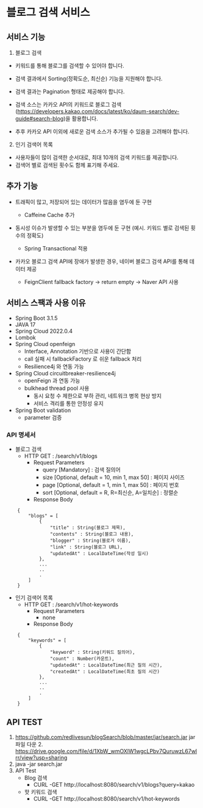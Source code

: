 # 블로그 검색 서비스

## 서비스 기능
1. 블로그 검색

- 키워드를 통해 블로그를 검색할 수 있어야 합니다.

- 검색 결과에서 Sorting(정확도순, 최신순) 기능을 지원해야 합니다.

- 검색 결과는 Pagination 형태로 제공해야 합니다.

- 검색 소스는 카카오 API의 키워드로 블로그 검색(https://developers.kakao.com/docs/latest/ko/daum-search/dev-guide#search-blog)을 활용합니다.

- 추후 카카오 API 이외에 새로운 검색 소스가 추가될 수 있음을 고려해야 합니다.


2. 인기 검색어 목록

- 사용자들이 많이 검색한 순서대로, 최대 10개의 검색 키워드를 제공합니다.
- 검색어 별로 검색된 횟수도 함께 표기해 주세요.


## 추가 기능
- 트래픽이 많고, 저장되어 있는 데이터가 많음을 염두에 둔 구현
  - Caffeine Cache 추가

- 동시성 이슈가 발생할 수 있는 부분을 염두에 둔 구현 (예시. 키워드 별로 검색된 횟수의 정확도)
  - Spring Transactional 적용

- 카카오 블로그 검색 API에 장애가 발생한 경우, 네이버 블로그 검색 API를 통해 데이터 제공
  - FeignClient fallback factory -> return empty -> Naver API 사용

## 서비스 스팩과 사용 이유
- Spring Boot 3.1.5
- JAVA 17
- Spring Cloud 2022.0.4
- Lombok
- Spring Cloud openfeign
  - Interface, Annotation 기반으로 사용이 간단함
  - call 실패 시 fallbackFactory 로 쉬운 fallback 처리 
  - Resilience4j 와 연동 가능
- Spring Cloud circuitbreaker-resilience4j
  - openFeign 과 연동 가능
  - bulkhead thread pool 사용
    - 동시 요청 수 제한으로 부하 관리, 네트워크 병목 현상 방지
    - 서비스 격리를 통한 안정성 유지
- Spring Boot validation
  - parameter 검증


### API 명세서
- 블로그 검색
  - HTTP GET : /search/v1/blogs
    - Request Parameters
      - query [Mandatory] : 검색 질의어
      - size [Optional, default = 10, min 1, max 50] : 페이지 사이즈
      - page [Optional, default = 1, min 1, max 50] : 페이지 번호
      - sort [Optional, default = R, R=최신순, A=일치순] : 정렬순
    - Response Body
```
    {
        "blogs" = [
            {
                "title" : String(블로그 제목),
                "contents" : String(블로그 내용),
                "blogger" : String(블로거 이름),
                "link" : String(블로그 URL),
                "updatedAt" : LocalDateTime(작성 일시)
            },
            ...
            ..
            .
        ]
    }
```

- 인기 검색어 목록
  - HTTP GET : /search/v1/hot-keywords
    - Request Parameters
      - none
    - Response Body
```
    {
        "keywords" = [
            {
                "keyword" : String(키워드 질의어),
                "count" : Number(카운트),
                "updatedAt" : LocalDateTime(최근 질의 시간),
                "createdAt" : LocalDateTime(최초 질의 시간)
            },
            ...
            ..
            .
        ]
    }
```

## API TEST
1. https://github.com/redlivesun/blogSearch/blob/master/jar/search.jar jar 파일 다운
   2. https://drive.google.com/file/d/1XbW_wmOXlW1wgcLPbv7QuruwzL67wlrr/view?usp=sharing
2. java -jar search.jar
3. API Test
   - Blog 검색
      - CURL -GET http://localhost:8080/search/v1/blogs?query=kakao
   - 핫 키워드 검색
     - CURL -GET http://localhost:8080/search/v1/hot-keywords